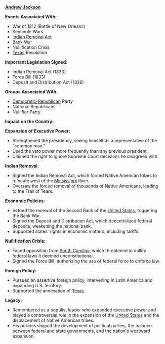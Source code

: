 **[Andrew Jackson](./../andrew-jackson/)**

**Events Associated With:**

* War of 1812 (Battle of New Orleans)
* Seminole Wars
* [Indian Removal Act](./../indian-removal-act/)
* Bank War
* Nullification Crisis
* [Texas](./../texas/) Revolution

**Important Legislation Signed:**

* Indian Removal Act (1830)
* Force Bill (1833)
* Deposit and Distribution Act (1836)

**Groups Associated With:**

* [Democratic-Republican](./../democratic-republican/) Party
* National Republicans
* Nullifier Party

**Impact on the Country:**

**Expansion of Executive Power:**

* Strengthened the presidency, seeing himself as a representative of the "common man."
* Used the veto power more frequently than any previous president.
* Claimed the right to ignore Supreme Court decisions he disagreed with.

**Indian Removal:**

* Signed the Indian Removal Act, which forced Native American tribes to relocate west of the [Mississippi](./../mississippi/) River.
* Oversaw the forced removal of thousands of Native Americans, leading to the Trail of Tears.

**Economic Policies:**

* Vetoed the renewal of the Second Bank of the [United States](./../united-states/), triggering the Bank War.
* Signed the Deposit and Distribution Act, which decentralized federal deposits, weakening the national bank.
* Supported states' rights in economic matters, including tariffs.

**Nullification Crisis:**

* Faced opposition from [South Carolina](./../south-carolina/), which threatened to nullify federal laws it deemed unconstitutional.
* Signed the Force Bill, authorizing the use of federal force to enforce law.

**Foreign Policy:**

* Pursued an assertive foreign policy, intervening in Latin America and expanding U.S. territory.
* Supported the annexation of [Texas](./../texas/).

**Legacy:**

* Remembered as a populist leader who expanded executive power and played a controversial role in the expansion of the [United States](./../united-states/) and the displacement of Native American tribes.
* His policies shaped the development of political parties, the balance between federal and state governments, and the nation's westward expansion.